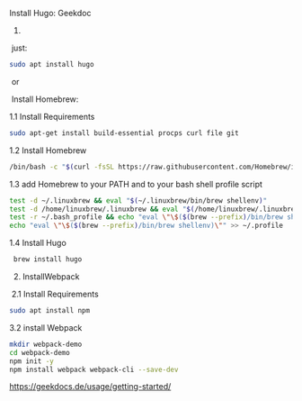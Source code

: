 Install Hugo: Geekdoc

1. 

​	just:  

```bash
sudo apt install hugo
```

​		or

​	Install Homebrew:

1.1 Install Requirements

```bash
sudo apt-get install build-essential procps curl file git
```

1.2 Install Homebrew

```bash
/bin/bash -c "$(curl -fsSL https://raw.githubusercontent.com/Homebrew/install/HEAD/install.sh)"
```

1.3 add Homebrew to your PATH and to your bash shell profile script

```bash
test -d ~/.linuxbrew && eval "$(~/.linuxbrew/bin/brew shellenv)"
test -d /home/linuxbrew/.linuxbrew && eval "$(/home/linuxbrew/.linuxbrew/bin/brew shellenv)"
test -r ~/.bash_profile && echo "eval \"\$($(brew --prefix)/bin/brew shellenv)\"" >> ~/.bash_profile
echo "eval \"\$($(brew --prefix)/bin/brew shellenv)\"" >> ~/.profile
```

1.4 Install Hugo

```bash
 brew install hugo
```





2.  InstallWebpack

​	2.1 Install Requirements

```bash
sudo apt install npm
```

3.2 install Webpack

```bash
mkdir webpack-demo
cd webpack-demo
npm init -y
npm install webpack webpack-cli --save-dev
```



https://geekdocs.de/usage/getting-started/
